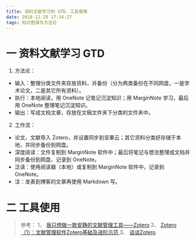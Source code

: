 ```yaml
---
title: 资料文献学习的 GTD、工具使用
date: 2018-12-28 17:34:27
tags: 知识图谱与方法论
---
```

# 一 资料文献学习 GTD
1. 方法论：
- 输入：整理分类文件夹存放资料，并备份（分为两类备份在不同网盘，一是学术论文，二是其它所有资料）。
- 执行：本地阅读，用 OneNote 记笔记沉淀知识；用 MarginNote 学习，最后用 OneNote 整理笔记沉淀知识。
- 输出：写成文档文章，存放在文稿文件夹下分类的文件夹中。

2. 工作流：
- 论文、文献导入 Zotero，并设置同步到坚果云；其它资料分类好存储于本地，并同步备份到网盘。
- 深度阅读：文件复制到 MarginNote 软件中；最后将笔记与想法整理成文档并同步备份到网盘、记录到 OneNote。
- 泛读：使用阅读器（本地）或复制到 MarginNote 软件中，记录到 OneNote。
- 注：发表到博客的文章再使用 Markdown 写。

# 二 工具使用
> 参考：
1、 [我只想做一款安静的文献管理工具——Zotero](https://sspai.com/post/32650)
2、 [Zotero（1）：文献管理软件Zotero基础及进阶示范 ](https://www.yangzhiping.com/tech/zotero1.html)
3、 [谈谈Zotero](https://www.jianshu.com/p/6adcf5f528fe)